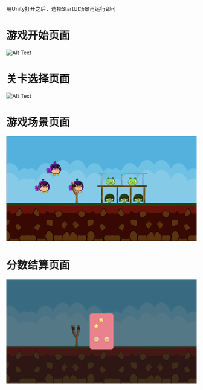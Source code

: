 用Unity打开之后，选择StartUI场景再运行即可
# 游戏开始页面
![Alt Text](https://github.com/Airccode/Angry-Big-Bird/blob/main/StartUI.png)<br/>
# 关卡选择页面
![Alt Text](https://github.com/Airccode/Angry-Big-Bird/blob/main/LevelSelect.png)<br/>
# 游戏场景页面
![Alt Text](https://github.com/Airccode/Angry-Big-Bird/blob/main/GameScene.png)<br/>
# 分数结算页面
![Alt Text](https://github.com/Airccode/Angry-Big-Bird/blob/main/ScoreUI.png)<br/>





